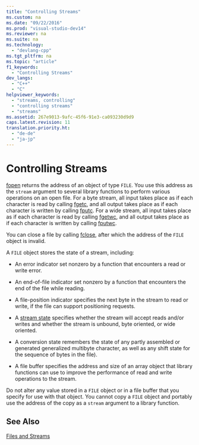 ```yaml
---
title: "Controlling Streams"
ms.custom: na
ms.date: "09/22/2016"
ms.prod: "visual-studio-dev14"
ms.reviewer: na
ms.suite: na
ms.technology: 
  - "devlang-cpp"
ms.tgt_pltfrm: na
ms.topic: "article"
f1_keywords: 
  - "Controlling Streams"
dev_langs: 
  - "C++"
  - "C"
helpviewer_keywords: 
  - "streams, controlling"
  - "controlling streams"
  - "streams"
ms.assetid: 267e9013-9afc-45f6-91e3-ca093230d9d9
caps.latest.revision: 11
translation.priority.ht: 
  - "de-de"
  - "ja-jp"
---
```

# Controlling Streams
[fopen](../VS_csharp/fopen--_wfopen.md) returns the address of an object of type `FILE`. You use this address as the `stream` argument to several library functions to perform various operations on an open file. For a byte stream, all input takes place as if each character is read by calling [fgetc](../VS_csharp/fgetc--fgetwc.md), and all output takes place as if each character is written by calling [fputc](../VS_csharp/fputc--fputwc.md). For a wide stream, all input takes place as if each character is read by calling [fgetwc](../VS_csharp/fgetc--fgetwc.md), and all output takes place as if each character is written by calling [fputwc](../VS_csharp/fputc--fputwc.md).  
  
 You can close a file by calling [fclose](../VS_csharp/fclose--_fcloseall.md), after which the address of the `FILE` object is invalid.  
  
 A `FILE` object stores the state of a stream, including:  
  
-   An error indicator set nonzero by a function that encounters a read or write error.  
  
-   An end-of-file indicator set nonzero by a function that encounters the end of the file while reading.  
  
-   A file-position indicator specifies the next byte in the stream to read or write, if the file can support positioning requests.  
  
-   A [stream state](../VS_csharp/stream-states.md) specifies whether the stream will accept reads and/or writes and whether the stream is unbound, byte oriented, or wide oriented.  
  
-   A conversion state remembers the state of any partly assembled or generated generalized multibyte character, as well as any shift state for the sequence of bytes in the file).  
  
-   A file buffer specifies the address and size of an array object that library functions can use to improve the performance of read and write operations to the stream.  
  
 Do not alter any value stored in a `FILE` object or in a file buffer that you specify for use with that object. You cannot copy a `FILE` object and portably use the address of the copy as a `stream` argument to a library function.  
  
## See Also  
 [Files and Streams](../VS_csharp/files-and-streams.md)